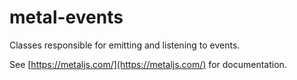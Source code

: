 # metal-events

Classes responsible for emitting and listening to events.

See [https://metaljs.com/](https://metaljs.com/) for documentation.
